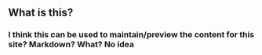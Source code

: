 
## What is this?
### I think this can be used to maintain/preview the content for this site? Markdown? What? No idea
